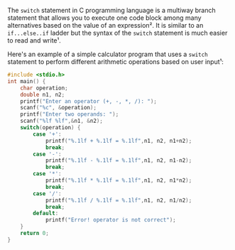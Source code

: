 The `switch` statement in C programming language is a multiway branch statement that allows you to execute one code block among many alternatives based on the value of an expression². It is similar to an `if...else..if` ladder but the syntax of the `switch` statement is much easier to read and write¹.

Here's an example of a simple calculator program that uses a `switch` statement to perform different arithmetic operations based on user input¹:

```c
#include <stdio.h>
int main() {
    char operation;
    double n1, n2;
    printf("Enter an operator (+, -, *, /): ");
    scanf("%c", &operation);
    printf("Enter two operands: ");
    scanf("%lf %lf",&n1, &n2);
    switch(operation) {
        case '+':
            printf("%.1lf + %.1lf = %.1lf",n1, n2, n1+n2);
            break;
        case '-':
            printf("%.1lf - %.1lf = %.1lf",n1, n2, n1-n2);
            break;
        case '*':
            printf("%.1lf * %.1lf = %.1lf",n1, n2, n1*n2);
            break;
        case '/':
            printf("%.1lf / %.1lf = %.1lf",n1, n2, n1/n2);
            break;
        default:
            printf("Error! operator is not correct");
    }
    return 0;
}
```

